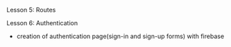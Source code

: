 Lesson 5: Routes

Lesson 6: Authentication
- creation of authentication page(sign-in and sign-up forms) with firebase
